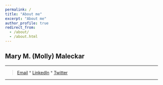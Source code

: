 ```yaml
---
permalink: /
title: "About me"
excerpt: "About me"
author_profile: true
redirect_from: 
  - /about/
  - /about.html
---
```


Mary M. (Molly) Maleckar
-----

----

>
> [Email](mailto:mollym@alleninstitute.org)  *   [LinkedIn](https://www.linkedin.com/in/maleckar/)   *   [Twitter](https://twitter.com/mmaleck1)

----

